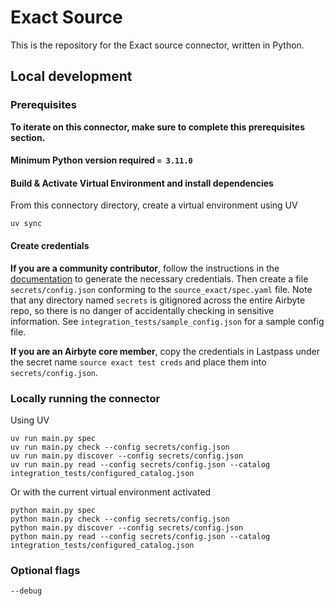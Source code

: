 # Exact Source

This is the repository for the Exact source connector, written in Python.

## Local development

### Prerequisites

**To iterate on this connector, make sure to complete this prerequisites section.**

#### Minimum Python version required `= 3.11.0`

#### Build & Activate Virtual Environment and install dependencies

From this connectory directory, create a virtual environment using UV

```shell
uv sync
```

#### Create credentials

**If you are a community contributor**, follow the instructions in
the [documentation](https://docs.airbyte.io/integrations/sources/exact)
to generate the necessary credentials. Then create a file `secrets/config.json` conforming to the
`source_exact/spec.yaml` file.
Note that any directory named `secrets` is gitignored across the entire Airbyte repo, so there is no danger of
accidentally checking in sensitive information.
See `integration_tests/sample_config.json` for a sample config file.

**If you are an Airbyte core member**, copy the credentials in Lastpass under the secret name `source exact test creds`
and place them into `secrets/config.json`.

### Locally running the connector

Using UV

```shell
uv run main.py spec
uv run main.py check --config secrets/config.json
uv run main.py discover --config secrets/config.json
uv run main.py read --config secrets/config.json --catalog integration_tests/configured_catalog.json
```

Or with the current virtual environment activated

```shell
python main.py spec
python main.py check --config secrets/config.json
python main.py discover --config secrets/config.json
python main.py read --config secrets/config.json --catalog integration_tests/configured_catalog.json
```

### Optional flags

```
--debug
```

